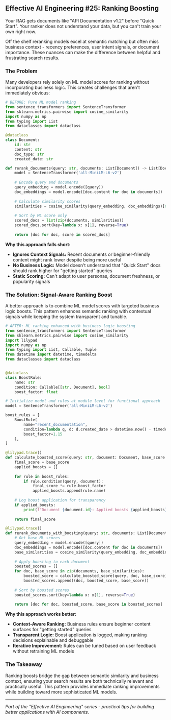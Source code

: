 ## Effective AI Engineering #25: Ranking Boosting

Your RAG gets documents like "API Documentation v1.2" before "Quick Start". Your ranker does not understand your data, but you can't train your own right now.

Off the shelf reranking models excel at semantic matching but often miss business context - recency preferences, user intent signals, or document importance. These nuances can make the difference between helpful and frustrating search results.

### The Problem

Many developers rely solely on ML model scores for ranking without incorporating business logic. This creates challenges that aren't immediately obvious:

```python
# BEFORE: Pure ML model ranking
from sentence_transformers import SentenceTransformer
from sklearn.metrics.pairwise import cosine_similarity
import numpy as np
from typing import List
from dataclasses import dataclass

@dataclass
class Document:
    id: str
    content: str
    doc_type: str
    created_date: str

def rerank_documents(query: str, documents: List[Document]) -> List[Document]:
    model = SentenceTransformer('all-MiniLM-L6-v2')
    
    # Encode query and documents
    query_embedding = model.encode([query])
    doc_embeddings = model.encode([doc.content for doc in documents])
    
    # Calculate similarity scores
    similarities = cosine_similarity(query_embedding, doc_embeddings)[0]
    
    # Sort by ML score only
    scored_docs = list(zip(documents, similarities))
    scored_docs.sort(key=lambda x: x[1], reverse=True)
    
    return [doc for doc, score in scored_docs]
```

**Why this approach falls short:**

- **Ignores Context Signals:** Recent documents or beginner-friendly content might rank lower despite being more useful
- **No Business Logic:** Model doesn't understand that "Quick Start" docs should rank higher for "getting started" queries
- **Static Scoring:** Can't adapt to user personas, document freshness, or popularity signals

### The Solution: Signal-Aware Ranking Boost

A better approach is to combine ML model scores with targeted business logic boosts. This pattern enhances semantic ranking with contextual signals while keeping the system transparent and tunable.

```python
# AFTER: ML ranking enhanced with business logic boosting
from sentence_transformers import SentenceTransformer
from sklearn.metrics.pairwise import cosine_similarity
import lilypad
import numpy as np
from typing import List, Callable, Tuple
from datetime import datetime, timedelta
from dataclasses import dataclass


@dataclass
class BoostRule:
    name: str
    condition: Callable[[str, Document], bool]
    boost_factor: float

# Initialize model and rules at module level for functional approach
model = SentenceTransformer('all-MiniLM-L6-v2')

boost_rules = [
    BoostRule(
        name="recent_documentation",
        condition=lambda q, d: d.created_date > datetime.now() - timedelta(days=90),
        boost_factor=1.15
    ),
]

@lilypad.trace()
def calculate_boosted_score(query: str, document: Document, base_score: float) -> float:
    final_score = base_score
    applied_boosts = []
    
    for rule in boost_rules:
        if rule.condition(query, document):
            final_score *= rule.boost_factor
            applied_boosts.append(rule.name)
    
    # Log boost application for transparency
    if applied_boosts:
        print(f"Document {document.id}: Applied boosts {applied_boosts}")
    
    return final_score

@lilypad.trace()
def rerank_documents_with_boosting(query: str, documents: List[Document]) -> List[Document]:
    # Get base ML scores
    query_embedding = model.encode([query])
    doc_embeddings = model.encode([doc.content for doc in documents])
    base_similarities = cosine_similarity(query_embedding, doc_embeddings)[0]
    
    # Apply boosting to each document
    boosted_scores = []
    for doc, base_score in zip(documents, base_similarities):
        boosted_score = calculate_boosted_score(query, doc, base_score)
        boosted_scores.append((doc, boosted_score, base_score))
    
    # Sort by boosted scores
    boosted_scores.sort(key=lambda x: x[1], reverse=True)
    
    return [doc for doc, boosted_score, base_score in boosted_scores]
```

**Why this approach works better:**

- **Context-Aware Ranking:** Business rules ensure beginner content surfaces for "getting started" queries
- **Transparent Logic:** Boost application is logged, making ranking decisions explainable and debuggable  
- **Iterative Improvement:** Rules can be tuned based on user feedback without retraining ML models

### The Takeaway

Ranking boosts bridge the gap between semantic similarity and business context, ensuring your search results are both technically relevant and practically useful. This pattern provides immediate ranking improvements while building toward more sophisticated ML models.

---
*Part of the "Effective AI Engineering" series - practical tips for building better applications with AI components.*